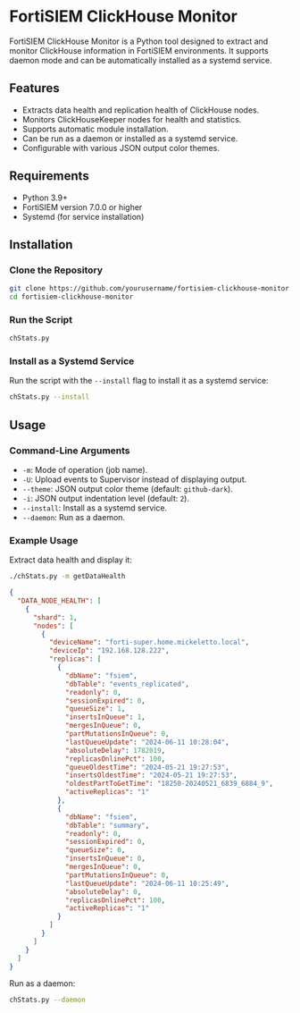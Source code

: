 # FortiSIEM ClickHouse Monitor

FortiSIEM ClickHouse Monitor is a Python tool designed to extract and monitor ClickHouse information in FortiSIEM environments. It supports daemon mode and can be automatically installed as a systemd service.

## Features

- Extracts data health and replication health of ClickHouse nodes.
- Monitors ClickHouseKeeper nodes for health and statistics.
- Supports automatic module installation.
- Can be run as a daemon or installed as a systemd service.
- Configurable with various JSON output color themes.

## Requirements

- Python 3.9+
- FortiSIEM version 7.0.0 or higher
- Systemd (for service installation)

## Installation

### Clone the Repository

```bash
git clone https://github.com/yourusername/fortisiem-clickhouse-monitor.git
cd fortisiem-clickhouse-monitor
```

### Run the Script

```bash
chStats.py
```

### Install as a Systemd Service

Run the script with the `--install` flag to install it as a systemd service:

```bash
chStats.py --install
```

## Usage

### Command-Line Arguments

- `-m`: Mode of operation (job name).
- `-U`: Upload events to Supervisor instead of displaying output.
- `--theme`: JSON output color theme (default: `github-dark`).
- `-i`: JSON output indentation level (default: `2`).
- `--install`: Install as a systemd service.
- `--daemon`: Run as a daemon.

### Example Usage

Extract data health and display it:

```bash
./chStats.py -m getDataHealth
```
```json
{
  "DATA_NODE_HEALTH": [
    {
      "shard": 1,
      "nodes": [
        {
          "deviceName": "forti-super.home.mickeletto.local",
          "deviceIp": "192.168.128.222",
          "replicas": [
            {
              "dbName": "fsiem",
              "dbTable": "events_replicated",
              "readonly": 0,
              "sessionExpired": 0,
              "queueSize": 1,
              "insertsInQueue": 1,
              "mergesInQueue": 0,
              "partMutationsInQueue": 0,
              "lastQueueUpdate": "2024-06-11 10:28:04",
              "absoluteDelay": 1782019,
              "replicasOnlinePct": 100,
              "queueOldestTime": "2024-05-21 19:27:53",
              "insertsOldestTime": "2024-05-21 19:27:53",
              "oldestPartToGetTime": "18250-20240521_6839_6884_9",
              "activeReplicas": "1"
            },
            {
              "dbName": "fsiem",
              "dbTable": "summary",
              "readonly": 0,
              "sessionExpired": 0,
              "queueSize": 0,
              "insertsInQueue": 0,
              "mergesInQueue": 0,
              "partMutationsInQueue": 0,
              "lastQueueUpdate": "2024-06-11 10:25:49",
              "absoluteDelay": 0,
              "replicasOnlinePct": 100,
              "activeReplicas": "1"
            }
          ]
        }
      ]
    }
  ]
}
```

Run as a daemon:

```bash
chStats.py --daemon
```
